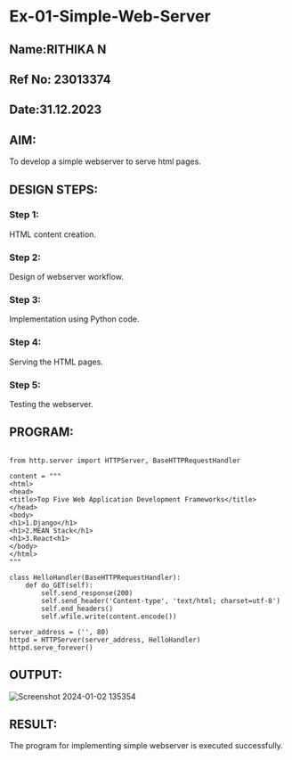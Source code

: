 # Ex-01-Simple-Web-Server
## Name:RITHIKA N
## Ref No: 23013374
## Date:31.12.2023

## AIM:
To develop a simple webserver to serve html pages.

## DESIGN STEPS:
### Step 1: 
HTML content creation.

### Step 2:
Design of webserver workflow.

### Step 3:
Implementation using Python code.

### Step 4:
Serving the HTML pages.

### Step 5:
Testing the webserver.

## PROGRAM:
```

from http.server import HTTPServer, BaseHTTPRequestHandler

content = """
<html>
<head>
<title>Top Five Web Application Development Frameworks</title>
</head>
<body>
<h1>1.Django</h1>
<h1>2.MEAN Stack</h1>
<h1>3.React<h1>
</body>
</html>
"""

class HelloHandler(BaseHTTPRequestHandler):
    def do_GET(self):
        self.send_response(200)
        self.send_header('Content-type', 'text/html; charset=utf-8')
        self.end_headers()
        self.wfile.write(content.encode())

server_address = ('', 80)
httpd = HTTPServer(server_address, HelloHandler)
httpd.serve_forever()

```

## OUTPUT:
![Screenshot 2024-01-02 135354](https://github.com/Rithikachezhian/ODD2023-WT-Ex-01-Simple-Web-Server/assets/145742406/48c4abda-fd0d-47d5-9bf4-76e2200b1d1c)


## RESULT:
The program for implementing simple webserver is executed successfully.
